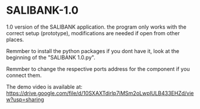 # SALIBANK-1.0
1.0 version of the SALIBANK application. 
the program only works with the correct setup (prototype), modifications are needed if open from other places.

Remmber to install the python packages if you dont have it, look at the beginning of the "SALIBANK 1.0.py".

Remmber to change the respective ports address for the component if you connect them.

The demo video is available at: https://drive.google.com/file/d/10SXAXTdirlp7iMSm2oLwpIULB433EHZd/view?usp=sharing
